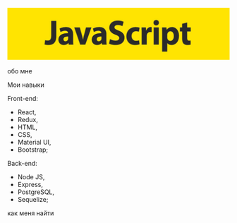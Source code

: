 ![Header](https://github.com/Muhtar07/Muhtar07/blob/master/assets/EdOWHZjWAAI8rT_-2.jpg)

обо мне

Мои навыки

Front-end: 
 - React, 
 - Redux,
 - HTML,
 - CSS,
 - Material UI,
 - Bootstrap;

Back-end: 
 - Node JS,
 - Express,
 - PostgreSQL,
 - Sequelize;

как меня найти 

